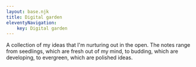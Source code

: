 ```yaml
---
layout: base.njk
title: Digital garden
eleventyNavigation:
	key: Digital garden
---
```


A collection of my ideas that I'm nurturing out in the open. The notes range from seedlings, which are fresh out of my mind, to budding, which are developing, to evergreen, which are polished ideas.
